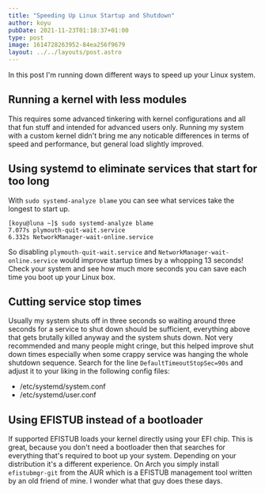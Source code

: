 ```yaml
---
title: "Speeding Up Linux Startup and Shutdown"
author: koyu
pubDate: 2021-11-23T01:18:37+01:00
type: post
image: 1614728263952-84ea256f9679
layout: ../../layouts/post.astro
---
```


In this post I'm running down different ways to speed up your Linux system.

## Running a kernel with less modules

This requires some advanced tinkering with kernel configurations and all that fun stuff and intended for advanced users only. Running my system with a custom kernel didn't bring me any noticable differences in terms of speed and performance, but general load slightly improved.

## Using systemd to eliminate services that start for too long

With `sudo systemd-analyze blame` you can see what services take the longest to start up.

```
[koyu@luna ~]$ sudo systemd-analyze blame
7.077s plymouth-quit-wait.service
6.332s NetworkManager-wait-online.service
```

So disabling `plymouth-quit-wait.service` and `NetworkManager-wait-online.service` would improve startup times by a whopping 13 seconds! Check your system and see how much more seconds you can save each time you boot up your Linux box.

## Cutting service stop times

Usually my system shuts off in three seconds so waiting around three seconds for a service to shut down should be sufficient, everything above that gets brutally killed anyway and the system shuts down. Not very recommended and many people might cringe, but this helped improve shut down times especially when some crappy service was hanging the whole shutdown sequence. Search for the line `DefaultTimeoutStopSec=90s` and adjust it to your liking in the following config files:

* /etc/systemd/system.conf
* /etc/systemd/user.conf

## Using EFISTUB instead of a bootloader

If supported EFISTUB loads your kernel directly using your EFI chip. This is great, because you don't need a bootloader then that searches for everything that's required to boot up your system. Depending on your distribution it's a different experience. On Arch you simply install `efistubmgr-git` from the AUR which is a EFISTUB management tool written by an old friend of mine. I wonder what that guy does these days.
